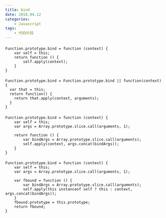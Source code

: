 ```yaml
---
title: bind 
date: 2018.04.12
categories: 
    - Javascript
tags:
    - 代码片段
---
```


#### 
    Function.prototype.bind = function (context) {
        var self = this;
        return function () {
            self.apply(context);
        }
    }
####
	Function.prototype.bind = Function.prototype.bind || function(context) {
	  var that = this;
	  return function() {
	    return that.apply(context, arguments);
	  }
	}
####
    Function.prototype.bind = function (context) {
        var self = this;
        var args = Array.prototype.slice.call(arguments, 1);

        return function () {
            var bindArgs = Array.prototype.slice.call(arguments);
            self.apply(context, args.concat(bindArgs));
        }
    }
####
	Function.prototype.bind = function (context) {
	    var self = this;
	    var args = Array.prototype.slice.call(arguments, 1);
	
	    var fbound = function () {
	        var bindArgs = Array.prototype.slice.call(arguments);
	        self.apply(this instanceof self ? this : context, args.concat(bindArgs));
	    }
	    fbound.prototype = this.prototype;
	    return fbound;
	}
